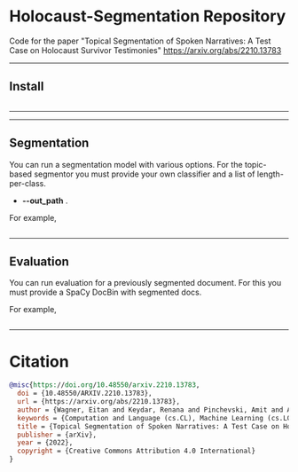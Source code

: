 
# Holocaust-Segmentation Repository

Code for the paper "Topical Segmentation of Spoken Narratives: A Test Case on Holocaust Survivor Testimonies"
https://arxiv.org/abs/2210.13783

---

## Install
```bash

```

---


---

## Segmentation

You can run a segmentation model with various options. 
For the topic-based segmentor you must provide your own classifier and a list of length-per-class.

- **--out_path** .


  
For example, 
```bash

```


---
 
## Evaluation
 
You can run evaluation for a previously segmented document. For this you must provide a SpaCy DocBin with segmented docs. 

For example, 
```bash

```



---

# Citation

```bibtex
@misc{https://doi.org/10.48550/arxiv.2210.13783,
  doi = {10.48550/ARXIV.2210.13783},
  url = {https://arxiv.org/abs/2210.13783},
  author = {Wagner, Eitan and Keydar, Renana and Pinchevski, Amit and Abend, Omri},
  keywords = {Computation and Language (cs.CL), Machine Learning (cs.LG), FOS: Computer and information sciences, FOS: Computer and information sciences},
  title = {Topical Segmentation of Spoken Narratives: A Test Case on Holocaust Survivor Testimonies},
  publisher = {arXiv},
  year = {2022},
  copyright = {Creative Commons Attribution 4.0 International}
}

```

